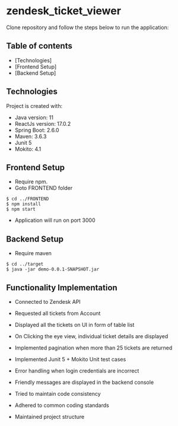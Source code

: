 # zendesk_ticket_viewer

Clone repository and follow the steps below to run the application:

## Table of contents
* [Technologies]
* [Frontend Setup]
* [Backend Setup]


## Technologies
Project is created with:
* Java version: 11
* ReactJs version: 17.0.2
* Spring Boot: 2.6.0
* Maven: 3.6.3
* Junit 5
* Mokito: 4.1
	
## Frontend Setup

* Require npm.
* Goto FRONTEND folder
```
$ cd ../FRONTEND
$ npm install
$ npm start
```
* Application will run on port 3000

## Backend Setup

* Require maven
```
$ cd ../target
$ java -jar demo-0.0.1-SNAPSHOT.jar
```

## Functionality Implementation

* Connected to Zendesk API
* Requested all tickets from Account
* Displayed all the tickets on UI in form of table list
* On Clicking the eye view, individual ticket details are displayed
* Implemented pagination when more than 25 tickets are returned


* Implemented Junit 5 + Mokito Unit test cases
* Error handling when login credentials are incorrect
* Friendly messages are displayed in the backend console
* Tried to maintain code consistency
* Adhered to common coding standards
* Maintained project structure
	


